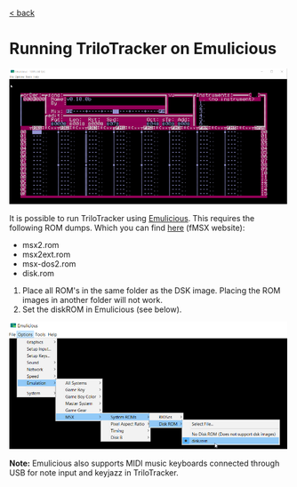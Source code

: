 
<a href="trilotracker.md">< back</a>

# Running TriloTracker on Emulicious
<a href="img\emulicious.png"><img src="img\emulicious.png" width="500px"/></a>

It is possible to run TriloTracker using <a href="http:\\www.emulicious.net">Emulicious</a>.
This requires the following ROM dumps. Which you can find <a href="https://fms.komkon.org/fMSX/src/">here</a> (fMSX website):
* msx2.rom
* msx2ext.rom
* msx-dos2.rom
* disk.rom



1. Place all ROM's in the same folder as the DSK image. Placing the ROM images in another folder will not work.
2. Set the diskROM in Emulicious (see below).

<a href="img\emulicious_diskrom.png"><img src="img\emulicious_diskrom.png" width="500px"/></a>

**Note:** Emulicious also supports MIDI music keyboards connected through USB for note input and keyjazz in TriloTracker.